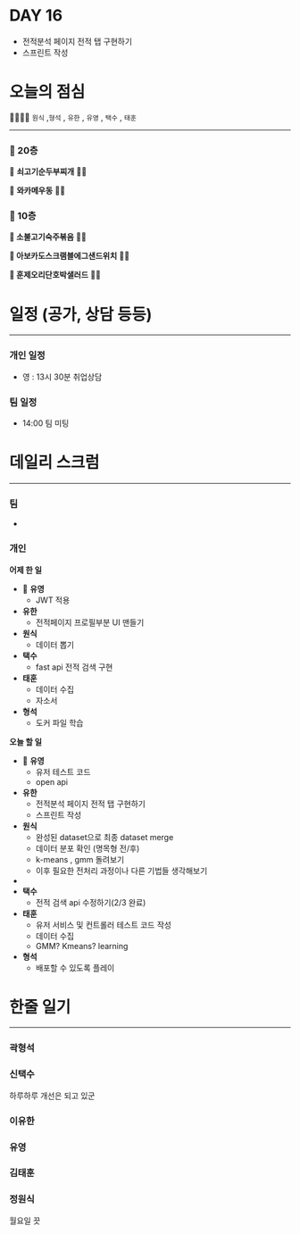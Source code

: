 # DAY 16

- 전적분석 페이지 전적 탭 구현하기
- 스프린트 작성

# 오늘의 점심

👨‍👩‍👧‍👧   `원식` ,`형석` , `유한` , `유영` , `택수` , `태훈`

---

### 🍲 20층

🥘 **쇠고기순두부찌개** 👋🏻 

🍜 **와카메우동** 👋🏻  

### 🥗 10층

**🍱 소불고기숙주볶음** 👋🏻 

**🥪 아보카도스크램블에그샌드위치** 👋🏻 

**🥗 훈제오리단호박샐러드** 👋🏻

# 일정 (공가, 상담 등등)

---

### 개인 일정

- 영 : 13시 30분 취업상담

### 팀 일정

- 14:00 팀 미팅

# 데일리 스크럼

---

### 팀

- 

### 개인

**어제 한 일**

- 🐰 **유영**
    - JWT 적용
- **유한**
    - 전적페이지 프로필부분 UI 맨들기
- **원식**
    - 데이터 뽑기
- **택수**
    - fast api 전적 검색 구현
- **태훈**
    - 데이터 수집
    - 자소서
- **형석**
    - 도커 파일 학습

**오늘 할 일**

- 🐰 **유영**
    - 유저 테스트 코드
    - open api
- **유한**
    - 전적분석 페이지 전적 탭 구현하기
    - 스프린트 작성
- **원식**
    - 완성된 dataset으로 최종 dataset merge
    - 데이터 분포 확인 (명목형 전/후)
    - k-means , gmm 돌려보기
    - 이후 필요한 전처리 과정이나 다른 기법들 생각해보기
- 
- **택수**
    - 전적 검색 api 수정하기(2/3 완료)
- **태훈**
    - 유저 서비스 및 컨트롤러 테스트 코드 작성
    - 데이터 수집
    - GMM? Kmeans? learning
- **형석**
    - 배포할 수 있도록 플레이

# 한줄 일기

---

### 곽형석

### 신택수
하루하루 개선은 되고 있군

### 이유한

### 유영

### 김태훈

### 정원식
월요일 끗
